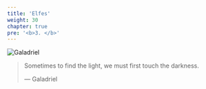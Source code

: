 ```yaml
---
title: 'Elfes'
weight: 30
chapter: true
pre: '<b>3. </b>'
---
```


![Galadriel](/img/galadriel.png?lightbox=false)

> Sometimes to find the light, we must first touch the darkness.
>
> — Galadriel
